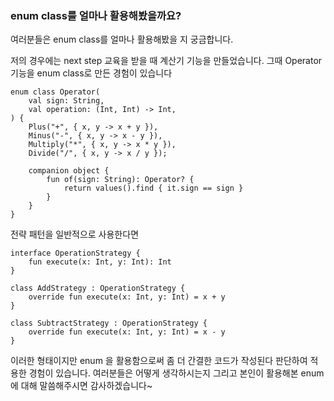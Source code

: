 ### enum class를 얼마나 활용해봤을까요?

여러분들은 enum class를 얼마나 활용해봤을 지 궁금합니다.

저의 경우에는
next step 교육을 받을 때 계산기 기능을 만들었습니다.
그때 Operator 기능을 enum class로 만든 경험이 있습니다

```
enum class Operator(
    val sign: String,
    val operation: (Int, Int) -> Int,
) {
    Plus("+", { x, y -> x + y }),
    Minus("-", { x, y -> x - y }),
    Multiply("*", { x, y -> x * y }),
    Divide("/", { x, y -> x / y });

    companion object {
        fun of(sign: String): Operator? {
            return values().find { it.sign == sign }
        }
    }
}

```

전략 패턴을 일반적으로 사용한다면

```
interface OperationStrategy {
    fun execute(x: Int, y: Int): Int
}

class AddStrategy : OperationStrategy {
    override fun execute(x: Int, y: Int) = x + y
}

class SubtractStrategy : OperationStrategy {
    override fun execute(x: Int, y: Int) = x - y
}

```

이러한 형태이지만 enum 을 활용함으로써 좀 더 간결한 코드가 작성된다 판단하여 적용한 경험이 있습니다.
여러분들은 어떻게 생각하시는지 그리고 본인이 활용해본 enum에 대해 말씀해주시면 감사하겠습니다~

